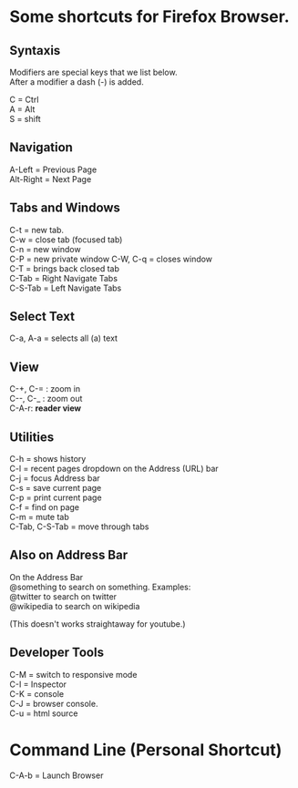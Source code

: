 # Some shortcuts for Firefox Browser.   
   
## Syntaxis   
Modifiers are special keys that we list below.   
After a modifier a dash (-) is added.    

C = Ctrl   
A = Alt   
S = shift   
     
## Navigation   
A-Left = Previous Page   
Alt-Right = Next Page   
   
## Tabs and Windows  
C-t = new tab.   
C-w = close tab (focused tab)   
C-n = new window   
C-P = new private window
C-W, C-q = closes window    
C-T = brings back closed tab   
C-Tab = Right Navigate Tabs   
C-S-Tab = Left Navigate Tabs   
  
## Select Text   
C-a, A-a = selects all (a) text   
   
## View   
C-+, C-= : zoom in   
C--, C-_ : zoom out   
C-A-r: **reader view**   
## Utilities   
C-h = shows history   
C-l = recent pages dropdown on the Address (URL) bar   
C-j = focus Address bar    
C-s = save current page   
C-p = print current page   
C-f = find on page   
C-m = mute tab   
C-Tab, C-S-Tab = move through tabs   
   
## Also on Address Bar   
On the Address Bar   
@something to search on something. Examples:   
@twitter to search on twitter   
@wikipedia to search on wikipedia   
   
(This doesn't works straightaway for youtube.)   
   
## Developer Tools   
C-M = switch to responsive mode   
C-I = Inspector   
C-K = console   
C-J = browser console.   
C-u = html source   
   
# Command Line (Personal Shortcut)   
C-A-b = Launch Browser   

